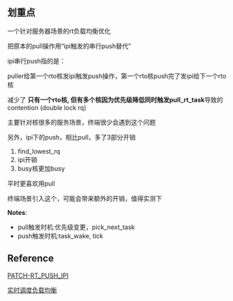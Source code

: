 ## 划重点

一个针对服务器场景的rt负载均衡优化

把原本的pull操作用“ipi触发的串行push替代”

ipi串行push指的是：

puller给第一个rto核发ipi触发push操作，第一个rto核push完了发ipi给下一个rto核

减少了 **只有一个rto核, 但有多个核因为优先级降低同时触发pull_rt_task**导致的contention (double lock rq)


主要针对核很多的服务场景，终端很少会遇到这个问题

另外，ipi下的push，相比pull，多了3部分开销
1. find_lowest_rq
2. ipi开销
3. busy核更加busy

平时更喜欢用pull

终端场景引入这个，可能会带来额外的开销，值得实测下

**Notes**:
* pull触发时机:优先级变更，pick_next_task
* push触发时机:task_wake, tick


## Reference
[PATCH-RT_PUSH_IPI](https://lore.kernel.org/lkml/20150318144946.2f3cc982@gandalf.local.home/)

[实时调度负载均衡](https://github.com/freelancer-leon/notes/blob/master/kernel/sched/sched_rt_load_balance.md)

